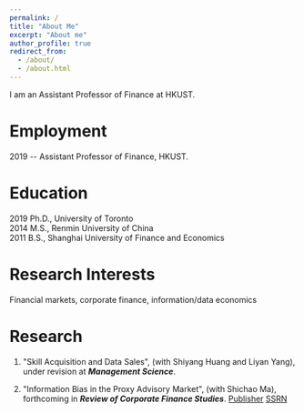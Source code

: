 ```yaml
---
permalink: /
title: "About Me"
excerpt: "About me"
author_profile: true
redirect_from: 
  - /about/
  - /about.html
---
```


I am an Assistant Professor of Finance at HKUST.

Employment
======
2019 --   Assistant Professor of Finance, HKUST.

Education
======
2019    Ph.D., University of Toronto  
2014    M.S., Renmin University of China  
2011    B.S., Shanghai University of Finance and Economics

Research Interests
======
Financial markets, corporate finance, information/data economics

Research
======
1. "Skill Acquisition and Data Sales", (with Shiyang Huang and Liyan Yang), under revision at ***Management Science***.

1. "Information Bias in the Proxy Advisory Market", (with Shichao Ma), forthcoming in ***Review of Corporate Finance Studies***. [Publisher](https://academic.oup.com/rcfs/advance-article/doi/10.1093/rcfs/cfaa005/5828943) [SSRN]("https://papers.ssrn.com/sol3/papers.cfm?abstract_id=3396151")


  
<script>
var _hmt = _hmt || [];
(function() {
  var hm = document.createElement("script");
  hm.src = "https://hm.baidu.com/hm.js?f559106eb491ad0e3f1d4a466c2eacae";
  var s = document.getElementsByTagName("script")[0]; 
  s.parentNode.insertBefore(hm, s);
})();
</script>
  







